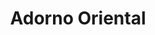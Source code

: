 ---
title: "Adorno Oriental"
url: /ciudad-autonoma-de-buenos-aires/adorno-oriental/
shop: Andenken
---
